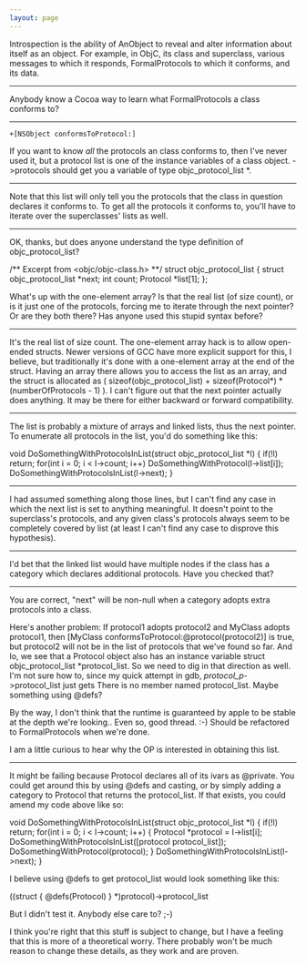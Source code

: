 ```yaml
---
layout: page
---
```




Introspection is the ability of AnObject to reveal and alter information about itself as an object. For example, in ObjC, its class and superclass, various messages to which it responds, FormalProtocols to which it conforms, and its data.

----

Anybody know a Cocoa way to learn what FormalProtocols a class conforms to?

----

    +[NSObject conformsToProtocol:]

If you want to know *all* the protocols an class conforms to, then I've never used it, but a protocol list is one of the instance variables of a class object.       *<class object>*->protocols  should get you a variable of type     objc_protocol_list *.

----

Note that this list will only tell you the protocols that the class in question declares it conforms to. To get all the protocols it conforms to, you'll have to iterate over the superclasses' lists as well.

----

OK, thanks, but does anyone understand the type definition of objc_protocol_list?
    
/** Excerpt from <objc/objc-class.h> **/
struct objc_protocol_list {
	struct objc_protocol_list *next;
	int count;
	Protocol *list[1];
};

What's up with the one-element array? Is that the real list (of size     count), or is it just one of the protocols, forcing me to iterate through the     next pointer? Or are they both there? Has anyone used this stupid syntax before?

----

It's the real list of size     count. The one-element array hack is to allow open-ended structs. Newer versions of GCC have more explicit support for this, I believe, but traditionally it's done with a one-element array at the end of the struct. Having an array there allows you to access the list as an array, and the struct is allocated as     ( sizeof(objc_protocol_list) + sizeof(Protocol*) * (numberOfProtocols - 1) ). I can't figure out that the     next pointer actually does anything. It may be there for either backward or forward compatibility.

----

The list is probably a mixture of arrays and linked lists, thus the next pointer. To enumerate all protocols in the list, you'd do something like this:
    
void DoSomethingWithProtocolsInList(struct objc_protocol_list *l) {
   if(!l) return;
   for(int i = 0; i < l->count; i++)
      DoSomethingWithProtocol(l->list[i]);
   DoSomethingWithProtocolsInList(l->next);
}


----

I had assumed something along those lines, but I can't find any case in which the next list is set to anything meaningful. It doesn't point to the superclass's protocols, and any given class's protocols always seem to be completely covered by     list (at least I can't find any case to disprove this hypothesis).

----

I'd bet that the linked list would have multiple nodes if the class has a category which declares additional protocols. Have you checked that?

----

You are correct, "next" will be non-null when a category adopts extra protocols into a class.

Here's another problem:  If protocol1 adopts protocol2 and MyClass adopts protocol1, then     [MyClass conformsToProtocol:@protocol(protocol2)] is true, but protocol2 will not be in the list of protocols that we've found so far.  And lo, we see that a Protocol object also has an instance variable     struct objc_protocol_list *protocol_list.  So we need to dig in that direction as well.  I'm not sure how to, since my quick attempt in gdb,     *protocol_p*->protocol_list just gets     There is no member named protocol_list.  Maybe something using @defs?

By the way, I don't think that the runtime is guaranteed by apple to be stable at the depth we're looking..  Even so, good thread. :-)  Should be refactored to FormalProtocols when we're done.

I am a little curious to hear why the OP is interested in obtaining this list.

----

It might be failing because Protocol declares all of its ivars as @private. You could get around this by using @defs and casting, or by simply adding a category to Protocol that returns the protocol_list. If that exists, you could amend my code above like so:
    
void DoSomethingWithProtocolsInList(struct objc_protocol_list *l) {
   if(!l) return;
   for(int i = 0; i < l->count; i++)
   {
      Protocol *protocol = l->list[i];
      DoSomethingWithProtocolsInList([protocol protocol_list]);
      DoSomethingWithProtocol(protocol);
   }
   DoSomethingWithProtocolsInList(l->next);
}

I believe using @defs to get protocol_list would look something like this:
    
((struct { @defs(Protocol) } *)protocol)->protocol_list

But I didn't test it. Anybody else care to? ;-)

I think you're right that this stuff is subject to change, but I have a feeling that this is more of a theoretical worry. There probably won't be much reason to change these details, as they work and are proven.
